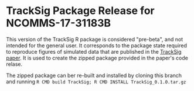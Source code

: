 # TrackSig Package Release for NCOMMS-17-31183B

This version of the TrackSig R package is considered "pre-beta", and not intended for the general user. It corresponds to the package state required to reproduce figures of simulated data that are published in the [TrackSig paper](https://www.biorxiv.org/content/10.1101/260471v4). It is used to create the zipped package provided in the paper's code relase. 

The zipped package can ber re-built and installed by cloning this branch and running 
`R CMD build TrackSig; R CMD INSTALL TrackSig_0.1.0.tar.gz`
